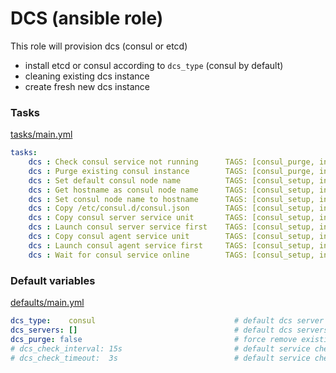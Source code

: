 # DCS (ansible role)

This role will provision dcs (consul or etcd)

* install etcd or consul according to `dcs_type` (consul by default)
* cleaning existing dcs instance
* create fresh new dcs instance


### Tasks

[tasks/main.yml](tasks/main.yml)

```yaml
tasks:
    dcs : Check consul service not running		TAGS: [consul_purge, infra, infra_consul]
    dcs : Purge existing consul instance		TAGS: [consul_purge, infra, infra_consul]
    dcs : Set default consul node name			TAGS: [consul_setup, infra, infra_consul]
    dcs : Get hostname as consul node name		TAGS: [consul_setup, infra, infra_consul]
    dcs : Set consul node name to hostname		TAGS: [consul_setup, infra, infra_consul]
    dcs : Copy /etc/consul.d/consul.json		TAGS: [consul_setup, infra, infra_consul]
    dcs : Copy consul server service unit		TAGS: [consul_setup, infra, infra_consul]
    dcs : Launch consul server service first	TAGS: [consul_setup, infra, infra_consul]
    dcs : Copy consul agent service unit		TAGS: [consul_setup, infra, infra_consul]
    dcs : Launch consul agent service first		TAGS: [consul_setup, infra, infra_consul]
    dcs : Wait for consul service online		TAGS: [consul_setup, infra, infra_consul]
```

### Default variables

[defaults/main.yml](defaults/main.yml)

```yaml
dcs_type:    consul                               # default dcs server type: consul
dcs_servers: []                                   # default dcs servers
dcs_purge: false                                  # force remove existing server
# dcs_check_interval: 15s                         # default service check interval (not used)
# dcs_check_timeout:  3s                          # default service check timeout  (not used)
```